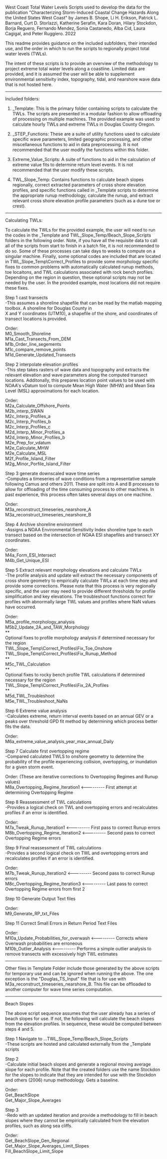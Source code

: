 West Coast Total Water Levels Scripts used to develop the data for the publication 
"Characterizing Storm-Induced Coastal Change Hazards Along the United States West Coast"
by James B. Shope, Li H. Erikson, Patrick L. Barnard, Curt D. Storlazzi, Katherine Serafin,
Kara Doran, Hilary Stockdon, Borja Reguero, Fernando Mendez, Sonia Castanedo, Alba Cid, 
Laura Cagigal, and Peter Ruggiero. 2022

This readme provides guidance on the included subfolders, their intended use, and the
order in which to run the scripts to regionally project total water levels (TWLs). 

The intent of these scripts is to  provide an overview of the methodology to project
extreme total water levels along a coastline. Limited data are provided, and it is assumed
the user will be able to supplement environmental sensitivity index, topography, tidal, 
and nearshore wave data that is not hosted here. 

---------------------------------------------------------------------------------------------

Included folders:

1. _Template: This is the primary folder containing scripts to calculate the TWLs. The scripts
are presented in a modular fashion to allow offloading of processing on multiple machines. The provided
example was used to calculate hourly TWLs and extreme TWLs in Douglas County Oregon. 


2. _STEP_Functions: These are a suite of utility functions used to calculate specific wave parameters,
limited geographic processing, and other miscellaneous functions to aid in data preprocessing. It is not
recommended that the user modify the functions within this folder.

3. Extreme_Value_Scripts: A suite of functions to aid in the calculation of extreme value fits to determine 
return level events. It is not recommended that the user modify these scripts. 

4. TWL_Slope_Temp: Contains functions to calculate beach slopes regionally, correct extracted parameters
of cross shore elevation profiles, and specific functions called in _Template scripts to determine the 
appropriate runup methodology, calculate the runup, and extract relevant cross shore elevation profile 
parameters (such as a dune toe or crest). 


------------------------------------------------------------------------------------------------

Calculating TWLs:

To calculate the TWLs for the provided example, the user will need to run the codes in the _Template and
TWL_Slope_Temp/Beach_Slope_Scripts folders in the following order. Note, if you have all the requisite data
to call all of the scripts from start to finish in a batch file, it is not recommended to do so. Some of these
processes can take days to weeks to compute on a singular machine. Finally, some optional codes are included that
are located in TWL_Slope_Temp\Correct_Profiles to provide some morphology specific fixes to common problems with
automatically calculated runup methods, toe locaitons, and TWL calculations associated with rock bench profiles. 
Depending on the region in question, these optional scripts may not be needed by the user. In the provided example,
most locations did not require these fixes. 



Step 1 cast transects  
-This assumes a shoreline shapefile that can be read by the matlab mapping toolbox. A shoreline for Douglas County in  
X and Y coordinates (UTM10), a shapefile of the shore, and coordinates of transect locations is provided. 

Order:  
M0_Smooth_Shoreline  
M1a_Cast_Transects_From_DEM  
M1b_Order_line_segements  
M1c_compare_remove_points  
M1d_Generate_Updated_Transects  

Step 2 interpolate elevation profiles  
-This step takes rasters of wave data and topography and extracts the relevant elevation and wave parameters along
the computed transect locations. Additonally, this prepares location point values to be used with NOAA's vDatum
tool to compute Mean High Water (MHW) and Mean Sea Level (MSL) approximations for each location.  

Order:  
M2a_Calculate_Offshore_Points  
M2b_interp_SWAN  
M2c_Interp_Profiles_a  
M2c_Interp_Profiles_b  
M2c_Interp_Profiles_c  
M2d_Interp_Minor_Profiles_a  
M2d_Interp_Minor_Profiles_b  
M2e_Prep_for_vdatum  
M2e_Calculate_MHW  
M2e_Calculate_MSL  
M2f_Profile_Island_Filter  
M2g_Minor_Porfile_Island_Filter  

Step 3 generate downscaled wave time series  
-Computes a timeseries of wave conditions from a representative sample following Camus and others 2011. These are
split into A and B processes to allow for offloading of the time consuming process to other machines. In past
experience, this process often takes several days on one machine. 

Order:  
M3a_reconstruct_timeseries_nearshore_A  
M3a_reconstruct_timeseries_nearshore_B  

Step 4 Archive shoreline environment  
-Assigns a NOAA Environmental Sensitivity Index shoreline type to each transect based on the intersection
of NOAA ESI shapefiles and transect XY coordinates. 

Order:  
M4a_Form_ESI_Intersect  
M4b_Get_Unique_ESI  

Step 5 Extract relevant morphology elevations and calculate TWLs  
-The profile analysis and update will extract the necessary components of cross shore geometry
to empirically calculate TWLs at each time step and provide some corrections. Please note that
this process is very regionally specific, and the user may need to provide different thresholds
for profile simplification and key elevations. The troubleshoot functions correct for profiles 
with abnormally large TWL values and profiles where NaN values have occurred. 

Order:  
M5a_profile_morphology_analysis  
M5b2_Update_2A_and_TAW_Morphology  
**   
Optional fixes to profile morphology analysis if determined necessary for the region  
TWL_Slope_Temp\Correct_Profiles\Fix_Toe_Onshore  
TWL_Slope_Temp\Correct_Profiles\Fix_Runup_Method  
**  
M5c_TWL_Calculation  
**  
Optional fixes to rocky bench profile TWL calculations if determined necessary for the region  
TWL_Slope_Temp\Correct_Profiles\Fix_2A_Profiles  
**  
M5d_TWL_Troubleshoot  
M5e_TWL_Troubleshoot_NaNs  


Step 6 Extreme value analysis  
-Calculates extreme, return interval events based on an annual GEV or a peaks over threshold
GPD fit method by determining which process better fits the data. 

Order:  
M6a_extreme_value_analysis_year_max_annual_Daily  


Step 7 Calculate first overtopping regime  
-Compared calculated TWLS to onshore geometry to determine the probability of the profile experiencing
collision, overtopping, or inundation for a given storm event. 

Order: (These are iterative corrections to Overtopping Regimes and Runup values)  
M8a_Overtopping_Regime_Iteration1 <--------- First attempt at determining Overtopping Regime  


Step 8 Reassessment of TWL calculations  
-Provides a logical check on TWL and overtopping errors and recalculates profiles if an error is identified. 

Order:  
M7a_Tweak_Runup_Iteration1 <--------- First pass to correct Runup errors  
M8b_Overtopping_Regime_Iteration2 <--------- Second pass to correct Overtopping Regime errors  


Step 9 Final reassessment of TWL calculations  
-Provides a second logical check on TWL and overtopping errors and recalculates profiles if an error is identified.  

Order:  
M7b_Tweak_Runup_Iteration2 <--------- Second pass to correct Runup errors  
M8c_Overtopping_Regime_Iteration3 <--------- Last pass to correct Overtopping Regime errors from first 2  


Step 10 Generate Output Text files  

Order:  
M9_Generate_RP_txt_Files  


Step 11 Correct Small Errors in Return Period Text Files  

Order:  
M10a_Update_Probabilities_for_overwash <--------- Corrects where Overwash probabilities are erroneous  
M10b_Outlier_Analysis <--------- Performs a simple outlier analysis to remove transects with excessively high TWL estimates  
____________________________________________________________  

Other files in Template Folder include those generated by
the above scripts for temporary use and can be ignored when
running the above. The one exception is the "Douglas_TS_Input"
file that is for use with M3a_reconstruct_timeseries_nearshore_B.
This file can be offloaded to another computer for wave 
time series computation.   

----------------------------------------------------------------------------------------------------------------------------  

Beach Slopes  

The above script sequence assumes that the user already has a series of beach slopes for use. If not, the following
will calculate the beach slopes from the elevation profiles. In sequence, these would be computed between steps 4 and 5.  

Step 1 Navigate to ...TWL_Slope_Temp/Beach_Slope_Scripts  
-These scripts are hosted and calculated externally from the _Template scripts  



Step 2  
-Calculate initial beach slopes and generate a regional moving average slope for each profile. Note that the created folders
use the name Stockdon for the slopes to indicate that they are intended for use with the Stockdon and others (2006) runup 
methodology. Gets a baseline. 

Order:  
Get_BeachSlope  
Get_Major_Slope_Averages  



Step 3  
-Redo with an updated iteration and provide a methodology to fill in beach slopes where they cannot be empirically
calculated from the elevation profiles, such as along sea cliffs.   

Order:  
Get_BeachSlope_Gen_Regional  
Get_Major_Slope_Averages_Limit_Slopes  
Fill_BeachSlope_Limit_Slope  

